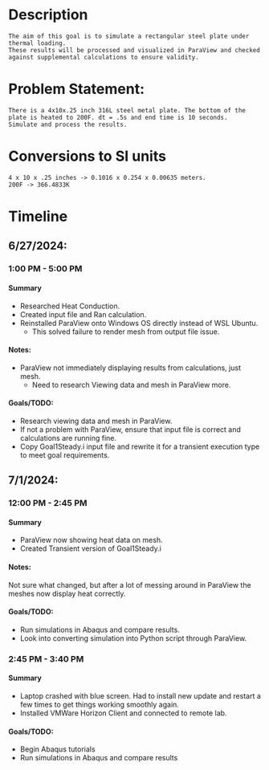 # Description
    The aim of this goal is to simulate a rectangular steel plate under thermal loading.
    These results will be processed and visualized in ParaView and checked against supplemental calculations to ensure validity. 

# Problem Statement:
    There is a 4x10x.25 inch 316L steel metal plate. The bottom of the plate is heated to 200F. dt = .5s and end time is 10 seconds.
    Simulate and process the results.

# Conversions to SI units

    4 x 10 x .25 inches -> 0.1016 x 0.254 x 0.00635 meters.
    200F -> 366.4833K

# Timeline

<!--  -->

## 6/27/2024:

### 1:00 PM - 5:00 PM
#### Summary
* Researched Heat Conduction.
* Created input file and Ran calculation.
* Reinstalled ParaView onto Windows OS directly instead of WSL Ubuntu.
    * This solved failure to render mesh from output file issue.

#### Notes:
* ParaView not immediately displaying results from calculations, just mesh.
    * Need to research Viewing data and mesh in ParaView more.

#### Goals/TODO:
* Research viewing data and mesh in ParaView.
* If not a problem with ParaView, ensure that input file is correct and calculations are running fine.
* Copy Goal1Steady.i input file and rewrite it for a transient execution type to meet goal requirements.

<!--  -->

## 7/1/2024:
### 12:00 PM - 2:45 PM
#### Summary
* ParaView now showing heat data on mesh.
* Created Transient version of Goal1Steady.i

#### Notes:
Not sure what changed, but after a lot of messing around in ParaView the meshes now display heat correctly.

#### Goals/TODO:
* Run simulations in Abaqus and compare results.
* Look into converting simulation into Python script through ParaView.

### 2:45 PM - 3:40 PM
#### Summary
* Laptop crashed with blue screen. Had to install new update and restart a few times to get things working smoothly again.
* Installed VMWare Horizon Client and connected to remote lab.

#### Goals/TODO:
* Begin Abaqus tutorials
* Run simulations in Abaqus and compare results